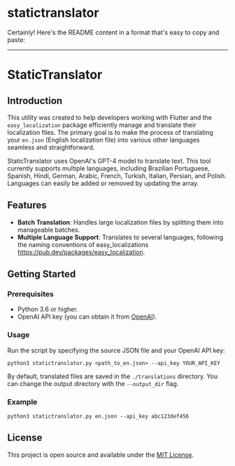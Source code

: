 # statictranslator

Certainly! Here's the README content in a format that's easy to copy and paste:

---

# StaticTranslator

## Introduction
This utility was created to help developers working with Flutter and the `easy_localization` package efficiently manage and translate their localization files. The primary goal is to make the process of translating your `en.json` (English localization file) into various other languages seamless and straightforward.

StaticTranslator uses OpenAI's GPT-4 model to translate text. This tool currently supports multiple languages, including Brazilian Portuguese, Spanish, Hindi, German, Arabic, French, Turkish, Italian, Persian, and Polish. Languages can easily be added or removed by updating the array. 

## Features
- **Batch Translation**: Handles large localization files by splitting them into manageable batches.
- **Multiple Language Support**: Translates to several languages, following the naming conventions of easy_localizations https://pub.dev/packages/easy_localization.

## Getting Started

### Prerequisites
- Python 3.6 or higher.
- OpenAI API key (you can obtain it from [OpenAI](https://beta.openai.com/signup/)).


### Usage
Run the script by specifying the source JSON file and your OpenAI API key:
```
python3 statictranslator.py <path_to_en.json> --api_key YOUR_API_KEY
```
By default, translated files are saved in the `./translations` directory. You can change the output directory with the `--output_dir` flag.

### Example
```
python3 statictranslator.py en.json --api_key abc123def456
```

## License
This project is open source and available under the [MIT License](LICENSE).
